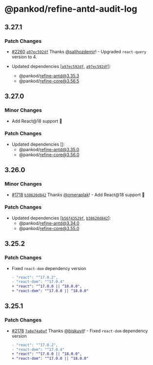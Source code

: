 # @pankod/refine-antd-audit-log

## 3.27.1

### Patch Changes

-   [#2260](https://github.com/pankod/refine/pull/2260) [`a97ec592df`](https://github.com/pankod/refine/commit/a97ec592dfb6dcf5b5bd063d2d76f50ca195c20e) Thanks [@salihozdemir](https://github.com/salihozdemir)! - Upgraded `react-query` version to 4.

-   Updated dependencies [[`a97ec592df`](https://github.com/pankod/refine/commit/a97ec592dfb6dcf5b5bd063d2d76f50ca195c20e), [`a97ec592df`](https://github.com/pankod/refine/commit/a97ec592dfb6dcf5b5bd063d2d76f50ca195c20e)]:
    -   @pankod/refine-antd@3.35.3
    -   @pankod/refine-core@3.56.5

## 3.27.0

### Minor Changes

-   Add React@18 support 🚀

### Patch Changes

-   Updated dependencies []:
    -   @pankod/refine-antd@3.35.0
    -   @pankod/refine-core@3.56.0

## 3.26.0

### Minor Changes

-   [#1718](https://github.com/pankod/refine/pull/1718) [`b38620d842`](https://github.com/pankod/refine/commit/b38620d84237e13212811daada7b49ee654c70eb) Thanks [@omeraplak](https://github.com/omeraplak)! - Add React@18 support 🚀

### Patch Changes

-   Updated dependencies [[`b56f43529f`](https://github.com/pankod/refine/commit/b56f43529f387ad1801e7bc0d94dfa5679bad77e), [`b38620d842`](https://github.com/pankod/refine/commit/b38620d84237e13212811daada7b49ee654c70eb)]:
    -   @pankod/refine-antd@3.34.0
    -   @pankod/refine-core@3.55.0

## 3.25.2

### Patch Changes

-   Fixed `react-dom` dependency version

    ```diff
    - "react": "^17.0.2",
    - "react-dom": "^17.0.4"
    + "react": "^17.0.0 || ^18.0.0",
    + "react-dom": "^17.0.0 || ^18.0.0"
    ```

## 3.25.1

### Patch Changes

-   [#2178](https://github.com/pankod/refine/pull/2178) [`7a8e74a0af`](https://github.com/pankod/refine/commit/7a8e74a0afcd6c6d87630f4a5f5102808e4354e9) Thanks [@biskuvit](https://github.com/biskuvit)! - Fixed `react-dom` dependency version

    ```diff
    - "react": "^17.0.2",
    - "react-dom": "^17.0.4"
    + "react": "^17.0.0 || ^18.0.0",
    + "react-dom": "^17.0.0 || ^18.0.0"
    ```
